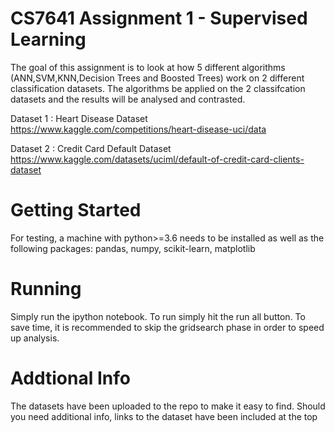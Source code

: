 # CS7641 Assignment 1 - Supervised Learning
The goal of this assignment is to look at how 5 different algorithms (ANN,SVM,KNN,Decision Trees and Boosted Trees) work on 2 different classification datasets.
The algorithms be applied on the 2 classifcation datasets and the results will be analysed and contrasted.

Dataset 1 : Heart Disease Dataset https://www.kaggle.com/competitions/heart-disease-uci/data

Dataset 2 : Credit Card Default Dataset https://www.kaggle.com/datasets/uciml/default-of-credit-card-clients-dataset

# Getting Started
For testing, a machine with python>=3.6 needs to be installed as well as the following packages:
pandas, numpy, scikit-learn, matplotlib

# Running
Simply run the ipython notebook. To run simply hit the run all button. To save time, it is recommended to skip the gridsearch phase in order to speed up analysis.

# Addtional Info
The datasets have been uploaded to the repo to make it easy to find. Should you need additional info, links to the dataset have been included at the top
